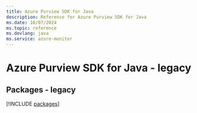 ```yaml
---
title: Azure Purview SDK for Java
description: Reference for Azure Purview SDK for Java
ms.date: 10/07/2024
ms.topic: reference
ms.devlang: java
ms.service: azure-monitor
---
```

# Azure Purview SDK for Java - legacy
## Packages - legacy
[!INCLUDE [packages](purview-index.md)]
